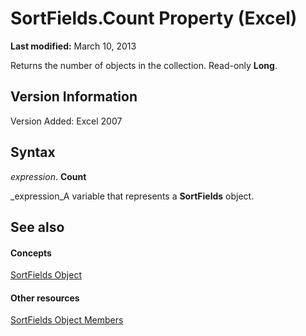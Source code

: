 
# SortFields.Count Property (Excel)

 **Last modified:** March 10, 2013

Returns the number of objects in the collection. Read-only  **Long**.

## Version Information

Version Added: Excel 2007 


## Syntax

 _expression_. **Count**

 _expression_A variable that represents a  **SortFields** object.


## See also


#### Concepts


 [SortFields Object](a9c83ea1-1cd9-1552-1f03-71bd92a2cc72.md)
#### Other resources


 [SortFields Object Members](3fe54843-d34a-5d1a-75d6-2645da2755bc.md)

